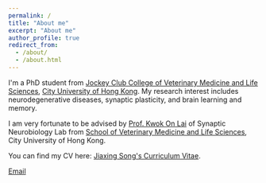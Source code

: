```yaml
---
permalink: /
title: "About me"
excerpt: "About me"
author_profile: true
redirect_from: 
  - /about/
  - /about.html
---
```

I'm a PhD student from [Jockey Club College of Veterinary Medicine and Life Sciences](https://www.cityu.edu.hk/academic/colleges-schools-and-departments#directories-4), [City University of Hong Kong]([https://www.pku.edu.cn/](https://www.cityu.edu.hk/)). My research interest includes neurodegenerative diseases, synaptic plasticity, and brain learning and memory.

I am very fortunate to be advised by [Prof. Kwok On Lai](https://www.cityu.edu.hk/neuro/kwokonlai.htm) of Synaptic Neurobiology Lab from [School of Veterinary Medicine and Life Sciences](https://www.cityu.edu.hk/academic/colleges-schools-and-departments#directories-4), City University of Hong Kong.

You can find my CV here: [Jiaxing Song's Curriculum Vitae](../assets/Curriculum_Vitae.pdf).

[Email](mailto:jiaxingsong1998@gmail.com)
